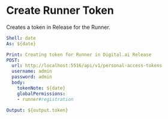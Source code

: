 # Create Runner Token

Creates a token in Release for the Runner.

```yaml instacli
Shell: date
As: ${date}

Print: Creating token for Runner in Digital.ai Release
POST:
  url: http://localhost:5516/api/v1/personal-access-tokens
  username: admin
  password: admin
  body:
    tokenNote: ${date}
    globalPermissions: 
    - runner#registration

Output: ${output.token}
```